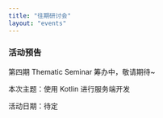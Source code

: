 ```yaml
---
title: "往期研讨会"
layout: "events"
---
```


### 活动预告

第四期 Thematic Seminar 筹办中，敬请期待~

本次主题：使用 Kotlin 进行服务端开发

活动日期：待定

